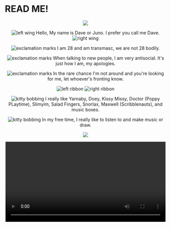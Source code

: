# READ ME!
<p align="center">
  <img src="https://file.garden/ZYeKwZ1Byy9B5AzI/3c6d812bd53d19b45202e5483380b97a.gif"/>
</p>
<p align="center">
  <img src="https://file.garden/ZYeKwZ1Byy9B5AzI/u1a3mv.gif" alt="left wing">
  Hello, My name is Dave or Juno. I prefer you call me Dave.
  <img src="https://file.garden/ZYeKwZ1Byy9B5AzI/aj0cqr.gif" alt="right wing">
</p>

<p align="center">
  <img src="https://file.garden/ZYeKwZ1Byy9B5AzI/plhu2u.gif" alt="exclamation marks"> I am 28 and am transmasc, we are not 28 bodily.
</p>
<p align="center">
   <img src="https://file.garden/ZYeKwZ1Byy9B5AzI/plhu2u.gif" alt="exclamation marks"> When talking to new people, I am very antisocial. It's just how I am, my apologies.
</p>
<p align="center">
   <img src="https://file.garden/ZYeKwZ1Byy9B5AzI/plhu2u.gif" alt="exclamation marks"> In the rare chance I'm not around and you're looking for me, let whoever's fronting know.
</p>
<p align="center">
  <img src="https://file.garden/ZYeKwZ1Byy9B5AzI/0miotk.png" alt="left ribbon">
  <img src="https://file.garden/ZYeKwZ1Byy9B5AzI/m172ob.png" alt="right ribbon">
</p>
<p align="center">
  <img src="https://file.garden/ZYeKwZ1Byy9B5AzI/hg2s0k.gif" alt="kitty bobbing"> I really like Yarnaby, Doey, Kissy Missy, Doctor (Poppy PLaytime), Slimyim, Salad Fingers, Snorlax, Maxwell (Scribblenauts), and music boxes.
</p>
<p align=center>
  <img src="https://file.garden/ZYeKwZ1Byy9B5AzI/hg2s0k.gif" alt="kitty bobbing"> In my free time, I really like to listen to and make music or draw.
</p>
<p align="center">
  <img src="https://file.garden/ZYeKwZ1Byy9B5AzI/ezgif.com-resize.gif"/>
</p>
<p align="center">
  <video src="https://github.com/user-attachments/assets/0acd898f-6d7b-4d95-a11b-f6f4eb75ca55" width="500" />
</p>

